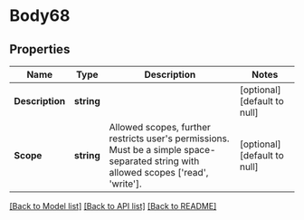 # Body68

## Properties
Name | Type | Description | Notes
------------ | ------------- | ------------- | -------------
**Description** | **string** |  | [optional] [default to null]
**Scope** | **string** | Allowed scopes, further restricts user&#x27;s permissions. Must be a simple space-separated string with allowed scopes [&#x27;read&#x27;, &#x27;write&#x27;]. | [optional] [default to null]

[[Back to Model list]](../README.md#documentation-for-models) [[Back to API list]](../README.md#documentation-for-api-endpoints) [[Back to README]](../README.md)

